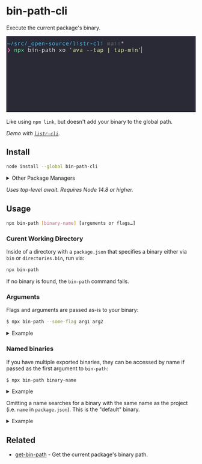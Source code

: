# bin-path-cli

Execute the current package's binary.

<p align="center"><img src="media/demo.gif"></p>

Like using `npm link`, but doesn't add your binary to the global path.

*Demo with [`listr-cli`](https://github.com/tommy-mitchell/listr-cli).*

## Install

```sh
node install --global bin-path-cli
```

<details>
<summary>Other Package Managers</summary>

```sh
yarn global add bin-path-cli
```
</details>

*Uses top-level await. Requires Node 14.8 or higher.*

## Usage

```sh
npx bin-path [binary-name] [arguments or flags…]
```

### Curent Working Directory

Inside of a directory with a `package.json` that specifies a binary either via `bin` or `directories.bin`, run via:

```sh
npx bin-path
```

If no binary is found, the `bin-path` command fails.

### Arguments

Flags and arguments are passed as-is to your binary:

```sh
$ npx bin-path --some-flag arg1 arg2
```

<details>
<summary>Example</summary>

```js
// cli.js
#!/usr/bin/env node
import meow from "meow";

const {input} = meow({importMeta: import.meta});
console.log(`Arguments: [${input.join(", ")}]`);
```

```sh
$ npx bin-path arg1 arg2
#=> "Arguments: [arg1, arg2]"
```
</details>

### Named binaries

If you have multiple exported binaries, they can be accessed by name if passed as the first argument to `bin-path`:

```sh
$ npx bin-path binary-name
```

<details>
<summary>Example</summary>

```jsonc
// package.json
"bin": {
	"foo": "./foo.js",
	"bar": "./bar.js"
}
```

```sh
# `foo` binary
$ npx bin-path foo --foo-flag

# `bar` binary
$ npx bin-path bar --bar-flag
```
</details>

Omitting a name searches for a binary with the same name as the project (i.e. `name` in `package.json`). This is the "default" binary.

<details>
<summary>Example</summary>

```jsonc
// package.json
"name": "foo",
"bin": {
	"foo": "./foo.js",
	"bar": "./bar.js"
}
```

```sh
# `foo` binary
$ npx bin-path --foo-flag
```
</details>

## Related

- [get-bin-path](https://github.com/ehmicky/get-bin-path) - Get the current package's binary path.
